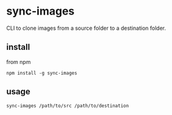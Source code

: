 # sync-images

CLI to clone images from a source folder to a destination folder.

## install

from npm

```
npm install -g sync-images
```

## usage

```
sync-images /path/to/src /path/to/destination
```
